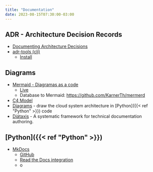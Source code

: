 ```yaml
---
title: "Documentation"
date: 2023-08-15T07:30:00-03:00
---
```

## ADR - Architecture Decision Records
- [Documenting Architecture Decisions](https://cognitect.com/blog/2011/11/15/documenting-architecture-decisions)
- [adr-tools (cli)](https://github.com/npryce/adr-tools)
	- [Install](https://github.com/npryce/adr-tools/blob/master/INSTALL.md)

## Diagrams
- [Mermaid - Diagramas as a code](https://mermaid-js.github.io/mermaid/#/)
	- [Live](https://mermaid.live)
	- Database to Mermaid: https://github.com/KarnerTh/mermerd
- [C4 Model](https://c4model.com/)
- [Diagrams](https://diagrams.mingrammer.com/) - draw the cloud system architecture in [Python]({{< ref "Python" >}}) code
- [Diátaxis](https://diataxis.fr/) - A systematic framework for technical documentation authoring.

## [Python]({{< ref "Python" >}})
- [MkDocs](https://www.mkdocs.org/)
	- [GitHub](https://github.com/mkdocs/mkdocs)
	- [Read the Docs integration](https://docs.readthedocs.io/en/stable/intro/getting-started-with-mkdocs.html)
	- o